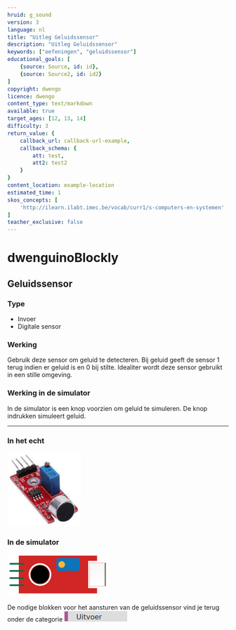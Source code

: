 ```yaml
---
hruid: g_sound
version: 3
language: nl
title: "Uitleg Geluidssensor"
description: "Uitleg Geluidssensor"
keywords: ["oefeningen", "geluidssensor"]
educational_goals: [
    {source: Source, id: id}, 
    {source: Source2, id: id2}
]
copyright: dwengo
licence: dwengo
content_type: text/markdown
available: true
target_ages: [12, 13, 14]
difficulty: 3
return_value: {
    callback_url: callback-url-example,
    callback_schema: {
        att: test,
        att2: test2
    }
}
content_location: example-location
estimated_time: 1
skos_concepts: [
    'http://ilearn.ilabt.imec.be/vocab/curr1/s-computers-en-systemen'
]
teacher_exclusive: false
---
```

# dwenguinoBlockly
## Geluidssensor

### Type
- Invoer
- Digitale sensor

### Werking
Gebruik deze sensor om geluid te detecteren. Bij geluid geeft de sensor 1 terug indien er geluid is en 0 bij stilte. Idealiter wordt deze sensor gebruikt in een stille omgeving.

### Werking in de simulator
In de simulator is een knop voorzien om geluid te simuleren. De knop indrukken simuleert geluid.

***

### In het echt

![](embed/geluidssensor.png "geluidssensor")

### In de simulator

![](embed/sim_geluidssensor.png "geluidssensor simulator")

De nodige blokken voor het aansturen van de geluidssensor vind je terug onder de categorie ![](embed/cat_uitvoer.png "categorie uitvoer")
